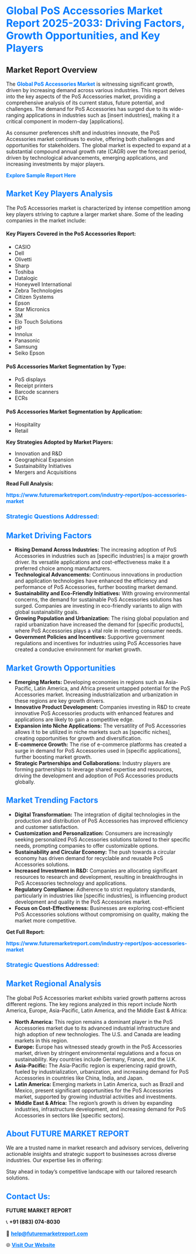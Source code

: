 <h1 style="color: #007BFF;">Global PoS Accessories Market Report 2025-2033: Driving Factors, Growth Opportunities, and Key Players</h1>

<section id="overview">
<h2>Market Report Overview</h2>
<p>The <a href="https://www.futuremarketreport.com/industry-report/pos-accessories-market" style="color: #007BFF; text-decoration: none;"><strong>Global PoS Accessories Market</strong></a> is witnessing significant growth, driven by increasing demand across various industries. This report delves into the key aspects of the PoS Accessories market, providing a comprehensive analysis of its current status, future potential, and challenges. The demand for PoS Accessories has surged due to its wide-ranging applications in industries such as [insert industries], making it a critical component in modern-day [applications].</p>
<p>As consumer preferences shift and industries innovate, the PoS Accessories market continues to evolve, offering both challenges and opportunities for stakeholders. The global market is expected to expand at a substantial compound annual growth rate (CAGR) over the forecast period, driven by technological advancements, emerging applications, and increasing investments by major players.</p>
</section>

<section id="overview">
<p><a href="https://www.futuremarketreport.com/request-sample/reportId=51065" style="color: #007BFF; text-decoration: none;"><strong>Explore Sample Report Here</strong></a></p>
</section>

<section id="key-players">
<h2 style="color: #007BFF;">Market Key Players Analysis</h2>
<p>The PoS Accessories market is characterized by intense competition among key players striving to capture a larger market share. Some of the leading companies in the market include:</p>
<h4>Key Players Covered in the PoS Accessories Report:</h4>
<ul><li>CASIO</li><li>Dell</li><li>Olivetti</li><li>Sharp</li><li>Toshiba</li><li>Datalogic</li><li>Honeywell International</li><li>Zebra Technologies</li><li>Citizen Systems</li><li>Epson</li><li>Star Micronics</li><li>3M</li><li>Elo Touch Solutions</li><li>HP</li><li>Innolux</li><li>Panasonic</li><li>Samsung</li><li>Seiko Epson</li></ul>
<h4>PoS Accessories Market Segmentation by Type:</h4>
<ul><li>PoS displays</li><li>Receipt printers</li><li>Barcode scanners</li><li>ECRs</li></ul>

<h4>PoS Accessories Market Segmentation by Application:</h4>
<ul><li>Hospitality</li><li>Retail</li></ul>
<p><strong>Key Strategies Adopted by Market Players:</strong></p>
<ul>
<li>Innovation and R&D</li>
<li>Geographical Expansion</li>
<li>Sustainability Initiatives</li>
<li>Mergers and Acquisitions</li>
</ul>
</section>

<section>
<p><strong>Read Full Analysis: </strong></p><a href="https://www.futuremarketreport.com/industry-report/pos-accessories-market" style="color: #007BFF; text-decoration: none;"><strong>https://www.futuremarketreport.com/industry-report/pos-accessories-market</strong></a>
<h3 style="color: #007BFF;">Strategic Questions Addressed:</h3>
</section>

<section id="driving-factors">
<h2 style="color: #007BFF;">Market Driving Factors</h2>
<ul>
<li><strong>Rising Demand Across Industries:</strong> The increasing adoption of PoS Accessories in industries such as [specific industries] is a major growth driver. Its versatile applications and cost-effectiveness make it a preferred choice among manufacturers.</li>
<li><strong>Technological Advancements:</strong> Continuous innovations in production and application technologies have enhanced the efficiency and performance of PoS Accessories, further boosting market demand.</li>
<li><strong>Sustainability and Eco-Friendly Initiatives:</strong> With growing environmental concerns, the demand for sustainable PoS Accessories solutions has surged. Companies are investing in eco-friendly variants to align with global sustainability goals.</li>
<li><strong>Growing Population and Urbanization:</strong> The rising global population and rapid urbanization have increased the demand for [specific products], where PoS Accessories plays a vital role in meeting consumer needs.</li>
<li><strong>Government Policies and Incentives:</strong> Supportive government regulations and incentives for industries using PoS Accessories have created a conducive environment for market growth.</li>
</ul>
</section>

<section id="growth-opportunities">
<h2 style="color: #007BFF;">Market Growth Opportunities</h2>
<ul>
<li><strong>Emerging Markets:</strong> Developing economies in regions such as Asia-Pacific, Latin America, and Africa present untapped potential for the PoS Accessories market. Increasing industrialization and urbanization in these regions are key growth drivers.</li>
<li><strong>Innovative Product Development:</strong> Companies investing in R&D to create innovative PoS Accessories products with enhanced features and applications are likely to gain a competitive edge.</li>
<li><strong>Expansion into Niche Applications:</strong> The versatility of PoS Accessories allows it to be utilized in niche markets such as [specific niches], creating opportunities for growth and diversification.</li>
<li><strong>E-commerce Growth:</strong> The rise of e-commerce platforms has created a surge in demand for PoS Accessories used in [specific applications], further boosting market growth.</li>
<li><strong>Strategic Partnerships and Collaborations:</strong> Industry players are forming partnerships to leverage shared expertise and resources, driving the development and adoption of PoS Accessories products globally.</li>
</ul>
</section>

<section id="trending-factors">
<h2 style="color: #007BFF;">Market Trending Factors</h2>
<ul>
<li><strong>Digital Transformation:</strong> The integration of digital technologies in the production and distribution of PoS Accessories has improved efficiency and customer satisfaction.</li>
<li><strong>Customization and Personalization:</strong> Consumers are increasingly seeking personalized PoS Accessories solutions tailored to their specific needs, prompting companies to offer customizable options.</li>
<li><strong>Sustainability and Circular Economy:</strong> The push towards a circular economy has driven demand for recyclable and reusable PoS Accessories solutions.</li>
<li><strong>Increased Investment in R&D:</strong> Companies are allocating significant resources to research and development, resulting in breakthroughs in PoS Accessories technology and applications.</li>
<li><strong>Regulatory Compliance:</strong> Adherence to strict regulatory standards, particularly in industries like [specific industries], is influencing product development and quality in the PoS Accessories market.</li>
<li><strong>Focus on Cost-Effectiveness:</strong> Businesses are exploring cost-efficient PoS Accessories solutions without compromising on quality, making the market more competitive.</li>
</ul>
</section>

<section>
<p><strong>Get Full Report: </strong></p><a href="https://www.futuremarketreport.com/industry-report/pos-accessories-market" style="color: #007BFF; text-decoration: none;"><strong>https://www.futuremarketreport.com/industry-report/pos-accessories-market</strong></a>
<h3 style="color: #007BFF;">Strategic Questions Addressed:</h3>
</section>


<section id="regional-analysis">
<h2 style="color: #007BFF;">Market Regional Analysis</h2>
<p>The global PoS Accessories market exhibits varied growth patterns across different regions. The key regions analyzed in this report include North America, Europe, Asia-Pacific, Latin America, and the Middle East & Africa:</p>
<ul>
<li><strong>North America:</strong> This region remains a dominant player in the PoS Accessories market due to its advanced industrial infrastructure and high adoption of new technologies. The U.S. and Canada are leading markets in this region.</li>
<li><strong>Europe:</strong> Europe has witnessed steady growth in the PoS Accessories market, driven by stringent environmental regulations and a focus on sustainability. Key countries include Germany, France, and the U.K.</li>
<li><strong>Asia-Pacific:</strong> The Asia-Pacific region is experiencing rapid growth, fueled by industrialization, urbanization, and increasing demand for PoS Accessories in countries like China, India, and Japan.</li>
<li><strong>Latin America:</strong> Emerging markets in Latin America, such as Brazil and Mexico, present significant opportunities for the PoS Accessories market, supported by growing industrial activities and investments.</li>
<li><strong>Middle East & Africa:</strong> The region’s growth is driven by expanding industries, infrastructure development, and increasing demand for PoS Accessories in sectors like [specific sectors].</li>
</ul>
</section>

<footer>
<h2 style="color: #007BFF;">About FUTURE MARKET REPORT</h2>
<p>We are a trusted name in market research and advisory services, delivering actionable insights and strategic support to businesses across diverse industries. Our expertise lies in offering:</p>

<p>Stay ahead in today’s competitive landscape with our tailored research solutions.</p>

<h2 style="color: #007BFF;">Contact Us:</h2>
<p><strong>FUTURE MARKET REPORT</strong></p>
<p>📞 <strong>+91 (883) 074-8030</strong></p>
<p>📧 <strong><a href="mailto:help@futuremarketreport.com" style="color: #007BFF;">help@futuremarketreport.com</a></strong></p>
<p>🌐 <strong><a href="https://www.futuremarketreport.com/" style="color: #007BFF;">Visit Our Website</a></strong></p>
</footer>